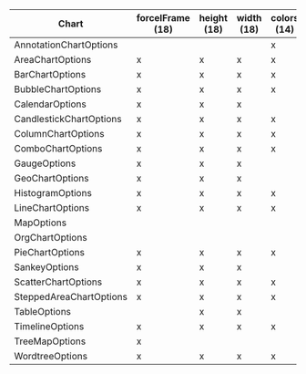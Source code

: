 | Chart | forceIFrame (18) | height (18) | width (18) | colors (14) | tooltip_trigger (13) | backgroundColor (13) | backgroundColor_stroke (12) | backgroundColor_strokeWidth (12) | backgroundColor_fill (12) | enableInteractivity (12) | fontSize (12) | fontName (12) | legend (12) | legend_textStyle (12) | title (12) | titleTextStyle (12) | tooltip (12) | tooltip_textStyle (12) | animation_duration (11) | animation_easing (11) | chartArea (11) | chartArea_backgroundColor (11) | chartArea_left (11) | chartArea_top (11) | chartArea_width (11) | chartArea_height (11) | legend_alignment (11) | legend_position (11) | series (10) | axisTitlesPosition (10) | vAxis_textStyle (10) | vAxis_textPosition (10) | vAxis_format (10) | vAxis_logScale (10) | hAxis_textPosition (10) | hAxis_textStyle (10) | hAxis_title (10) | hAxis_titleTextStyle (10) | vAxis_ticks (10) | vAxis_minorGridlines_count (10) | vAxis_minorGridlines_color (10) | vAxis_minorGridlines (10) | vAxis_gridlines_count (10) | vAxis_gridlines_color (10) | vAxis_gridlines (10) | vAxis_minValue (10) | hAxis_viewWindow (10) | hAxis_viewWindow_max (10) | hAxis_viewWindow_min (10) | vAxis_viewWindow_max (10) | vAxis_direction (10) | vAxis_viewWindow (10) | vAxis (10) | vAxis_viewWindowMode (10) | vAxis_maxValue (10) | vAxis_baseline (10) | vAxis_viewWindow_min (10) | titlePosition (10) | tooltip_showColorCode (10) | tooltip_isHtml (10) | vAxis_title (10) | theme (10) | vAxis_titleTextStyle (10) | vAxis_baselineColor (10) | animation_startup (10) | hAxis (10) | legend_maxLines (9) | reverseCategories (9) | hAxis_viewWindowMode (9) | hAxis_gridlines_units (9) | hAxis_ticks (9) | vAxis_minorGridlines_units (9) | hAxis_minorGridlines_units (9) | hAxis_minorGridlines_count (9) | hAxis_minorGridlines (9) | hAxis_gridlines_count (9) | hAxis_gridlines_color (9) | hAxis_gridlines (9) | hAxis_direction (9) | hAxis_minorGridlines_color (9) | vAxis_gridlines_units (9) | orientation (8) | hAxis_minValue (8) | hAxis_maxValue (8) | hAxis_logScale (8) | hAxis_format (8) | hAxis_baselineColor (8) | hAxis_baseline (8) | focusTarget (8) | selectionMode (7) | hAxis_minTextSpacing (7) | hAxis_maxTextLines (7) | hAxis_showTextEvery (7) | hAxis_maxAlternation (7) | hAxis_slantedTextAngle (7) | hAxis_slantedText (7) | hAxis_allowContainerBoundaryTextCufoff (7) | dataOpacity (7) | vAxes (7) | isStacked (6) | annotations_textStyle (6) | annotations_highContrast (6) | annotations_boxStyle (6) | aggregationTarget (6) | bar_groupWidth (5) | lineWidth (5) | explorer (4) | lineDashStyle (4) | pointSize (4) | trendlines_n_type (4) | trendlines_n_showR2 (4) | crosshair (4) | crosshair_color (4) | crosshair_focused (4) | crosshair_opacity (4) | crosshair_orientation (4) | crosshair_selected (4) | crosshair_trigger (4) | explorer_actions (4) | explorer_axis (4) | explorer_keepInBounds (4) | explorer_maxZoomIn (4) | explorer_maxZoomOut (4) | explorer_zoomDelta (4) | interpolateNulls (4) | trendlines_n_pointSize (4) | trendlines_n_opacity (4) | trendlines_n_lineWidth (4) | pointShape (4) | trendlines_n_labelInLegend (4) | trendlines_n_degree (4) | trendlines_n_color (4) | trendlines (4) | trendlines_n_visibleInLegend (4) | chart_subtitle (3) | allowHtml (3) | curveType (3) | colorAxis (3) | colorAxis_minValue (3) | colorAxis_maxValue (3) | colorAxis_values (3) | colorAxis_colors (3) | areaOpacity (3) | chart_title (3) | bars (2) | annotations_alwaysOutside (2) | min (2) | max (2) | candlestick_risingColor_strokeWidth (2) | sizeAxis (2) | sizeAxis_maxSize (2) | sizeAxis_maxValue (2) | sizeAxis_minSize (2) | sizeAxis_minValue (2) | candlestick_hollowIsRising (2) | candlestick_fallingColor_fill (2) | candlestick_fallingColor_stroke (2) | candlestick_fallingColor_strokeWidth (2) | candlestick_risingColor_fill (2) | candlestick_risingColor_stroke (2) | colorAxis_legend_numberFormat (1) | dateFormat (1) | displayAnnotations (1) | bubble (1) | bubble_opacity (1) | bubble_stroke (1) | bubble_textStyle (1) | displayAnnotationsFilter (1) | displayDateBarSeparator (1) | displayLegendValues (1) | numberFormats (1) | displayExactValues (1) | colorAxis_legend (1) | colorAxis_legend_position (1) | colorAxis_legend_textStyle (1) | scaleType (1) | thickness (1) | zoomEndTime (1) | scaleColumns (1) | scaleFormat (1) | hAxes (1) | sortBubblesBySize (1) | calendar_cellColor (1) | calendar_cellSize (1) | calendar_dayOfWeekLabel (1) | calendar_dayOfWeekRightSpace (1) | calendar_daysOfWeek (1) | calendar_focusedCellColor (1) | calendar_monthLabel (1) | calendar_monthOutlineColor (1) | calendar_underMonthSpace (1) | calendar_underYearSpace (1) | calendar_unusedMonthOutlineColor (1) | noDataPattern (1) | displayRangeSelector (1) | displayZoomButtons (1) | fill (1) | legendPosition (1) | zoomStartTime (1) | displayLegendDots (1) | annotationsWidth (1) | trendlines_n_pointsVisible (1) | allValuesSuffix (1) | pointsVisible (1) | seriesType (1) | greenColor (1) | greenFrom (1) | greenTo (1) | wordtree_wordRegex (1) | minorTicks (1) | redColor (1) | redFrom (1) | redTo (1) | yellowColor (1) | yellowFrom (1) | yellowTo (1) | datalessRegionColor (1) | defaultColor (1) | displayMode (1) | domain (1) | enableRegionInteractivity (1) | keepAspectRatio (1) | legend_numberFormat (1) | region (1) | magnifyingGlass (1) | magnifyingGlass_enable (1) | magnifyingGlass_zoomFactor (1) | markerOpacity (1) | resolution (1) | histogram_bucketSize (1) | histogram_hideBucketItems (1) | histogram_lastBucketPercentile (1) | enableScrollWheel (1) | icons (1) | lineColor (1) | maps_<mapTypeId> (1) | maps_<mapTypeId>_name (1) | maps_<mapTypeId>_styles (1) | mapType (1) | mapTypeIds (1) | showLine (1) | showTip (1) | useMapTypeControl (1) | wordtree_word (1) | allowCollapse (1) | color (1) | nodeClass (1) | selectedNodeClass (1) | selectionColor (1) | size (1) | is3D (1) | pieHole (1) | pieSliceBorderColor (1) | pieSliceText (1) | pieSliceTextStyle (1) | pieStartAngle (1) | pieResidueSliceColor (1) | pieResidueSliceLabel (1) | slices (1) | sliceVisibilityThreshold (1) | tooltip_text (1) | sankey_iterations (1) | sankey_link (1) | sankey_node (1) | connectSteps (1) | alternatingRowStyle (1) | cssClassNames (1) | firstRowNumber (1) | page (1) | pageSize (1) | rtlTable (1) | scrollLeftStartPosition (1) | showRowNumber (1) | sort (1) | sortAscending (1) | sortColumn (1) | startPage (1) | avoidOverlappingGridLines (1) | timeline_barLabelStyle (1) | timeline_colorByRowLabel (1) | timeline_groupByRowLabel (1) | timeline_rowLabelStyle (1) | timeline_showBarLabels (1) | timeline_showRowLabels (1) | timeline_singleColor (1) | fontColor (1) | fontFamily (1) | headerColor  (1) | headerHeight (1) | headerHighlightColor (1) | hintOpacity (1) | maxColor (1) | maxDepth (1) | maxHighlightColor (1) | maxPostDepth (1) | maxColorValue (1) | midColor (1) | midHighlightColor (1) | minColor (1) | minHighlightColor (1) | minColorValue (1) | noColor (1) | noHighlightColor (1) | showScale (1) | showTooltips (1) | textStyle (1) | useWeightedAverageForAggregation (1) | maxFontSize (1) | wordtree_format (1) | wordtree_sentenceRegex (1) | wordtree_type (1) | zoomLevel (1) | majorTicks (1)  |
| ----- | ----------- | ------ | ----- | ------ | --------------- | --------------- | ---------------------- | --------------------------- | -------------------- | ------------------- | -------- | -------- | ------ | ---------------- | ----- | -------------- | ------- | ----------------- | ------------------ | ---------------- | --------- | ------------------------- | -------------- | ------------- | --------------- | ---------------- | ---------------- | --------------- | ------ | ------------------ | --------------- | ------------------ | ------------ | -------------- | ------------------ | --------------- | ----------- | -------------------- | ----------- | -------------------------- | -------------------------- | -------------------- | --------------------- | --------------------- | --------------- | -------------- | ---------------- | -------------------- | -------------------- | -------------------- | --------------- | ---------------- | ----- | -------------------- | -------------- | -------------- | -------------------- | ------------- | --------------------- | -------------- | ----------- | ----- | -------------------- | ------------------- | ----------------- | ----- | --------------- | ----------------- | -------------------- | --------------------- | ----------- | -------------------------- | -------------------------- | -------------------------- | -------------------- | --------------------- | --------------------- | --------------- | --------------- | -------------------------- | --------------------- | ----------- | -------------- | -------------- | -------------- | ------------ | ------------------- | -------------- | ----------- | ------------- | -------------------- | ------------------ | ------------------- | -------------------- | ---------------------- | ----------------- | -------------------------------------- | ----------- | ----- | --------- | --------------------- | ------------------------ | -------------------- | ----------------- | -------------- | --------- | -------- | ------------- | --------- | ----------------- | ------------------- | --------- | --------------- | ----------------- | ----------------- | --------------------- | ------------------ | ----------------- | ---------------- | ------------- | --------------------- | ------------------ | ------------------- | ------------------ | ---------------- | ---------------------- | -------------------- | ---------------------- | ---------- | -------------------------- | ------------------- | ------------------ | ---------- | ---------------------------- | -------------- | --------- | --------- | --------- | ------------------ | ------------------ | ---------------- | ---------------- | ----------- | ----------- | ---- | ------------------------- | --- | --- | ----------------------------------- | -------- | ---------------- | ----------------- | ---------------- | ----------------- | -------------------------- | ----------------------------- | ------------------------------- | ------------------------------------ | ---------------------------- | ------------------------------ | ----------------------------- | ---------- | ------------------ | ------ | -------------- | ------------- | ---------------- | ------------------------ | ----------------------- | ------------------- | ------------- | ------------------ | ---------------- | ------------------------- | -------------------------- | --------- | --------- | ----------- | ------------ | ----------- | ----- | ----------------- | ------------------ | ----------------- | ----------------------- | ---------------------------- | ------------------- | ------------------------- | ------------------- | -------------------------- | ------------------------ | ----------------------- | -------------------------------- | ------------- | -------------------- | ------------------ | ---- | -------------- | ------------- | ----------------- | ---------------- | -------------------------- | --------------- | ------------- | ---------- | ---------- | --------- | ------- | ------------------ | ---------- | -------- | ------- | ----- | ----------- | ---------- | -------- | ------------------- | ------------ | ----------- | ------ | ------------------------- | --------------- | ------------------- | ------ | --------------- | ---------------------- | -------------------------- | ------------- | ---------- | -------------------- | ------------------------- | ------------------------------ | ----------------- | ----- | --------- | ---------------- | --------------------- | ----------------------- | ------- | ---------- | -------- | ------- | ----------------- | ------------- | ------------- | ----- | --------- | ----------------- | -------------- | ---- | ---- | ------- | ------------------- | ------------ | ----------------- | ------------- | -------------------- | -------------------- | ------ | ------------------------ | ------------ | ----------------- | ----------- | ----------- | ------------ | ------------------- | ------------- | -------------- | ---- | -------- | -------- | ----------------------- | ------------- | ---- | ------------- | ---------- | --------- | ------------------------- | ---------------------- | ------------------------ | ------------------------ | ---------------------- | ---------------------- | ---------------------- | -------------------- | --------- | ---------- | ------------ | ------------ | -------------------- | ----------- | -------- | -------- | ----------------- | ------------ | ------------- | -------- | ----------------- | -------- | ----------------- | ------------- | ------- | ---------------- | --------- | ------------ | --------- | -------------------------------- | ----------- | --------------- | ---------------------- | ------------- | --------- | ----------  |
| AnnotationChartOptions |  |  |  | x |  |  |  |  |  |  |  |  |  |  |  |  |  |  |  |  |  |  |  |  |  |  |  |  |  |  |  |  |  |  |  |  |  |  |  |  |  |  |  |  |  |  |  |  |  |  |  |  |  |  |  |  |  |  |  |  |  |  |  |  |  |  |  |  |  |  |  |  |  |  |  |  |  |  |  |  |  |  |  |  |  |  |  |  |  |  |  |  |  |  |  |  |  |  |  |  |  |  |  |  |  |  |  |  |  |  |  |  |  |  |  |  |  |  |  |  |  |  |  |  |  |  |  |  |  |  |  |  |  |  |  | x |  |  |  |  |  |  |  |  |  |  | x | x |  |  |  |  |  |  |  |  |  |  |  |  |  | x | x |  |  |  |  | x | x | x | x | x |  |  |  | x | x | x | x | x |  |  |  |  |  |  |  |  |  |  |  |  |  |  | x | x | x | x | x | x | x |  | x |  |  |  |  |  |  |  |  |  |  |  |  |  |  |  |  |  |  |  |  |  |  |  |  |  |  |  |  |  |  |  |  |  |  |  |  |  |  |  |  |  |  |  |  |  |  |  |  |  |  |  |  |  |  |  |  |  |  |  |  |  |  |  |  |  |  |  |  |  |  |  |  |  |  |  |  |  |  |  |  |  |  |  |  |  |  |  |  |  |  |  |  |  |  |  |  |  |  |  |  |  |  |  |  |  |  |  |  |  |   |
| AreaChartOptions | x | x | x | x | x | x | x | x | x | x | x | x | x | x | x | x | x | x | x | x | x | x | x | x | x | x | x | x | x | x | x | x | x | x | x | x | x | x | x | x | x | x | x | x | x | x | x | x | x | x | x | x | x | x | x | x | x | x | x | x | x | x | x | x | x | x | x | x | x | x | x | x | x | x | x | x | x | x | x | x | x | x | x | x | x | x | x | x | x | x | x | x | x | x | x | x | x | x | x | x | x | x | x | x |  | x | x | x | x |  |  | x | x | x | x | x | x | x | x | x | x | x | x | x | x |  |  |  | x |  |  |  |  |  |  |  |  |  |  |  |  |  | x |  |  |  |  |  |  |  |  |  |  |  |  |  |  |  |  |  |  |  |  |  |  |  |  |  |  |  |  |  |  |  |  |  |  |  |  |  |  |  |  |  |  |  |  |  |  |  |  |  |  |  |  |  |  |  |  |  |  |  |  |  |  |  |  |  |  |  |  |  |  |  |  |  |  |  |  |  |  |  |  |  |  |  |  |  |  |  |  |  |  |  |  |  |  |  |  |  |  |  |  |  |  |  |  |  |  |  |  |  |  |  |  |  |  |  |  |  |  |  |  |  |  |  |  |  |  |  |  |  |  |  |  |  |  |  |  |  |  |  |  |  |  |  |  |  |  |  |  |  |  |  |  |  |  |  |  |  |  |  |  |  |  |  |  |  |  |  |  |  |   |
| BarChartOptions | x | x | x | x | x | x | x | x | x | x | x | x | x | x | x | x | x | x | x | x | x | x | x | x | x | x | x | x | x | x | x | x | x | x | x | x | x | x | x | x | x | x | x | x | x | x | x | x | x | x | x | x | x | x | x | x | x | x | x | x | x | x | x | x | x | x |  | x | x | x | x | x | x | x | x | x | x | x | x | x | x | x | x | x | x | x | x | x | x |  |  |  |  |  |  |  |  | x |  | x | x | x | x |  | x |  |  |  |  | x | x |  |  |  |  |  |  |  |  |  |  |  |  |  |  | x | x | x |  | x | x | x | x | x | x |  |  |  |  |  |  |  |  | x | x | x |  |  |  |  |  |  |  |  |  |  |  |  |  |  |  |  |  |  |  |  |  |  |  |  |  |  |  |  |  |  |  |  |  |  | x |  |  |  |  |  |  |  |  |  |  |  |  |  |  |  |  |  |  |  |  |  |  |  |  |  |  |  |  |  |  |  |  |  |  |  |  |  |  |  |  |  |  |  |  |  |  |  |  |  |  |  |  |  |  |  |  |  |  |  |  |  |  |  |  |  |  |  |  |  |  |  |  |  |  |  |  |  |  |  |  |  |  |  |  |  |  |  |  |  |  |  |  |  |  |  |  |  |  |  |  |  |  |  |  |  |  |  |  |  |  |  |  |  |  |  |  |  |  |  |  |  |  |  |  |  |  |  |  |  |  |  |   |
| BubbleChartOptions | x | x | x | x | x | x | x | x | x | x | x | x | x | x | x | x | x | x | x | x | x | x | x | x | x | x | x | x | x | x | x | x | x | x | x | x | x | x | x | x | x | x | x | x | x | x | x | x | x | x | x | x | x | x | x | x | x | x |  | x | x | x | x | x | x | x | x |  | x | x | x | x | x | x | x | x | x | x | x | x | x |  | x | x | x | x | x | x |  | x |  |  |  |  |  |  |  |  |  |  |  |  |  |  |  |  | x |  |  |  |  |  |  |  |  |  |  |  | x | x | x | x | x | x |  |  |  |  |  |  |  |  |  |  |  |  |  | x | x | x | x | x |  |  |  |  |  |  |  | x | x | x | x | x |  |  |  |  |  |  | x |  |  | x | x | x | x |  |  |  |  |  | x | x | x |  |  |  |  |  |  | x |  |  |  |  |  |  |  |  |  |  |  |  |  |  |  |  |  |  |  |  |  |  |  |  |  |  |  |  |  |  |  |  |  |  |  |  |  |  |  |  |  |  |  |  |  |  |  |  |  |  |  |  |  |  |  |  |  |  |  |  |  |  |  |  |  |  |  |  |  |  |  |  |  |  |  |  |  |  |  |  |  |  |  |  |  |  |  |  |  |  |  |  |  |  |  |  |  |  |  |  |  |  |  |  |  |  |  |  |  |  |  |  |  |  |  |  |  |  |  |  |  |  |  |  |  |  |  |  |  |  |   |
| CalendarOptions | x | x | x |  |  |  |  |  |  |  |  |  |  |  |  |  |  |  |  |  |  |  |  |  |  |  |  |  |  |  |  |  |  |  |  |  |  |  |  |  |  |  |  |  |  |  |  |  |  |  |  |  |  |  |  |  |  |  |  |  |  |  |  |  |  |  |  |  |  |  |  |  |  |  |  |  |  |  |  |  |  |  |  |  |  |  |  |  |  |  |  |  |  |  |  |  |  |  |  |  |  |  |  |  |  |  |  |  |  |  |  |  |  |  |  |  |  |  |  |  |  |  |  |  |  |  |  |  |  |  |  |  |  |  |  |  |  | x | x | x | x | x |  |  |  |  |  |  |  |  |  |  |  |  |  |  |  |  |  |  |  |  |  |  |  |  |  |  |  |  |  |  |  |  |  |  |  |  |  |  |  |  | x | x | x | x | x | x | x | x | x | x | x | x |  |  |  |  |  |  |  |  |  |  |  |  |  |  |  |  |  |  |  |  |  |  |  |  |  |  |  |  |  |  |  |  |  |  |  |  |  |  |  |  |  |  |  |  |  |  |  |  |  |  |  |  |  |  |  |  |  |  |  |  |  |  |  |  |  |  |  |  |  |  |  |  |  |  |  |  |  |  |  |  |  |  |  |  |  |  |  |  |  |  |  |  |  |  |  |  |  |  |  |  |  |  |  |  |  |  |  |  |  |  |  |  |  |  |  |  |  |  |   |
| CandlestickChartOptions | x | x | x | x | x | x | x | x | x | x | x | x | x | x | x | x | x | x | x | x | x | x | x | x | x | x | x | x | x | x | x | x | x | x | x | x | x | x | x | x | x | x | x | x | x | x | x | x | x | x | x | x | x | x | x | x | x | x | x | x | x | x | x | x | x | x | x | x | x | x | x | x | x | x | x | x | x | x | x | x | x | x | x | x | x | x | x | x | x | x | x | x | x | x | x | x | x |  | x |  |  |  |  | x | x |  |  |  |  |  |  |  |  |  |  |  |  |  |  |  |  |  |  |  |  |  |  |  |  |  |  |  |  |  |  |  |  |  |  |  |  |  |  |  |  |  |  |  | x |  |  |  |  |  | x | x | x | x | x | x |  |  |  |  |  |  |  |  |  |  |  |  |  |  |  |  |  |  |  |  |  |  |  |  |  |  |  |  |  |  |  |  |  |  |  |  |  |  |  |  |  |  |  |  |  |  |  |  |  |  |  |  |  |  |  |  |  |  |  |  |  |  |  |  |  |  |  |  |  |  |  |  |  |  |  |  |  |  |  |  |  |  |  |  |  |  |  |  |  |  |  |  |  |  |  |  |  |  |  |  |  |  |  |  |  |  |  |  |  |  |  |  |  |  |  |  |  |  |  |  |  |  |  |  |  |  |  |  |  |  |  |  |  |  |  |  |  |  |  |  |  |  |  |  |  |  |  |  |  |  |  |  |   |
| ColumnChartOptions | x | x | x | x | x | x | x | x | x | x | x | x | x | x | x | x | x | x | x | x | x | x | x | x | x | x | x | x | x | x | x | x | x | x | x | x | x | x | x | x | x | x | x | x | x | x | x | x | x | x | x | x | x | x | x | x | x | x | x | x | x | x | x | x | x | x |  | x | x | x | x | x | x | x | x | x | x | x | x | x | x | x | x | x | x | x | x | x | x |  | x | x | x | x | x | x | x | x | x | x | x | x | x |  | x |  |  |  |  | x | x |  |  |  |  |  |  |  |  |  |  |  |  |  |  | x | x | x |  | x | x | x | x | x | x |  |  |  |  |  |  |  |  | x | x | x |  |  |  |  |  |  |  |  |  |  |  |  |  |  |  |  |  |  |  |  |  |  |  |  |  |  |  |  |  |  |  |  |  |  |  |  |  |  |  |  |  |  |  |  |  |  |  |  |  |  |  |  |  |  |  | x |  |  |  |  |  |  |  |  |  |  |  |  |  |  |  |  |  |  |  |  |  |  |  |  |  |  |  |  |  |  |  |  |  |  |  |  |  |  |  |  |  |  |  |  |  |  |  |  |  |  |  |  |  |  |  |  |  |  |  |  |  |  |  |  |  |  |  |  |  |  |  |  |  |  |  |  |  |  |  |  |  |  |  |  |  |  |  |  |  |  |  |  |  |  |  |  |  |  |  |  |  |  |  |  |  |  |  |  |  |  |   |
| ComboChartOptions | x | x | x | x | x | x | x | x | x | x | x | x | x | x | x | x | x | x | x | x | x | x | x | x | x | x | x | x | x | x | x | x | x | x | x | x | x | x | x | x | x | x | x | x | x | x | x | x | x | x | x | x | x | x | x | x | x | x | x | x | x | x | x | x | x | x | x | x | x | x | x | x | x | x | x | x | x | x | x | x | x | x | x | x | x | x | x | x | x | x | x | x | x | x | x | x | x | x | x | x | x | x | x | x | x | x |  | x | x |  |  | x | x | x | x | x | x | x |  |  |  |  |  |  | x |  |  |  | x |  |  |  |  |  |  |  | x |  |  |  |  |  | x |  |  |  |  |  | x |  |  |  |  |  | x | x | x | x | x | x |  |  |  |  |  |  |  |  |  |  |  |  |  |  |  |  |  |  |  |  |  |  |  |  |  |  |  |  |  |  |  |  |  |  |  |  |  |  |  |  |  |  |  | x | x |  |  |  |  |  |  |  |  |  |  |  |  |  |  |  |  |  |  |  |  |  |  |  |  |  |  |  |  |  |  |  |  |  |  |  |  |  |  |  |  |  |  |  |  |  |  |  |  |  |  |  |  |  |  |  |  |  |  |  |  |  |  |  |  |  |  |  |  |  |  |  |  |  |  |  |  |  |  |  |  |  |  |  |  |  |  |  |  |  |  |  |  |  |  |  |  |  |  |  |  |  |  |  |  |  |  |  |   |
| GaugeOptions | x | x | x |  |  |  |  |  |  |  |  |  |  |  |  |  |  |  | x | x |  |  |  |  |  |  |  |  |  |  |  |  |  |  |  |  |  |  |  |  |  |  |  |  |  |  |  |  |  |  |  |  |  |  |  |  |  |  |  |  |  |  |  |  |  |  |  |  |  |  |  |  |  |  |  |  |  |  |  |  |  |  |  |  |  |  |  |  |  |  |  |  |  |  |  |  |  |  |  |  |  |  |  |  |  |  |  |  |  |  |  |  |  |  |  |  |  |  |  |  |  |  |  |  |  |  |  |  |  |  |  |  |  |  |  |  |  |  |  |  |  |  |  |  |  |  | x | x |  |  |  |  |  |  |  |  |  |  |  |  |  |  |  |  |  |  |  |  |  |  |  |  |  |  |  |  |  |  |  |  |  |  |  |  |  |  |  |  |  |  |  |  |  |  |  |  |  |  |  |  |  |  |  |  |  | x | x | x |  | x | x | x | x | x | x | x |  |  |  |  |  |  |  |  |  |  |  |  |  |  |  |  |  |  |  |  |  |  |  |  |  |  |  |  |  |  |  |  |  |  |  |  |  |  |  |  |  |  |  |  |  |  |  |  |  |  |  |  |  |  |  |  |  |  |  |  |  |  |  |  |  |  |  |  |  |  |  |  |  |  |  |  |  |  |  |  |  |  |  |  |  |  |  |  |  |  |  |  |  |  |  |  | x  |
| GeoChartOptions | x | x | x |  | x | x | x | x | x |  |  |  | x | x |  |  | x | x |  |  |  |  |  |  |  |  |  |  |  |  |  |  |  |  |  |  |  |  |  |  |  |  |  |  |  |  |  |  |  |  |  |  |  |  |  |  |  |  |  |  |  |  |  |  |  |  |  |  |  |  |  |  |  |  |  |  |  |  |  |  |  |  |  |  |  |  |  |  |  |  |  |  |  |  |  |  |  |  |  |  |  |  |  |  |  |  |  |  |  |  |  |  |  |  |  |  |  |  |  |  |  |  |  |  |  |  |  |  |  |  |  |  |  |  |  |  |  | x | x | x | x | x |  |  |  |  |  |  |  | x | x | x | x | x |  |  |  |  |  |  |  |  |  |  |  |  |  |  |  |  |  |  |  |  |  |  |  |  |  |  |  |  |  |  |  |  |  |  |  |  |  |  |  |  |  |  |  |  |  |  |  |  |  |  |  |  |  |  |  |  |  |  |  |  |  |  | x | x | x | x | x | x | x | x | x | x | x | x | x |  |  |  |  |  |  |  |  |  |  |  |  |  |  |  |  |  |  |  |  |  |  |  |  |  |  |  |  |  |  |  |  |  |  |  |  |  |  |  |  |  |  |  |  |  |  |  |  |  |  |  |  |  |  |  |  |  |  |  |  |  |  |  |  |  |  |  |  |  |  |  |  |  |  |  |  |  |  |  |  |  |  |  |   |
| HistogramOptions | x | x | x | x | x | x | x | x | x | x | x | x | x | x | x | x | x | x | x | x | x | x | x | x | x | x | x | x | x | x | x | x | x | x | x | x | x | x | x | x | x | x | x | x | x | x | x | x | x | x | x | x | x | x | x | x | x | x | x | x | x | x | x | x | x | x | x | x | x | x |  | x | x | x | x | x | x | x |  | x | x | x |  |  |  |  |  |  | x |  | x | x | x | x | x | x | x | x | x | x |  |  |  |  | x |  |  |  |  |  |  |  |  |  |  |  |  |  |  |  |  |  |  |  | x |  |  |  |  |  |  |  |  |  |  |  |  |  |  |  |  |  |  |  |  |  |  |  |  |  |  |  |  |  |  |  |  |  |  |  |  |  |  |  |  |  |  |  |  |  |  |  |  |  |  |  |  |  |  |  |  |  |  |  |  |  |  |  |  |  |  |  |  |  |  |  |  |  |  |  |  |  |  |  |  |  |  |  |  |  |  |  |  |  |  |  |  |  |  |  |  |  |  |  |  |  |  |  |  | x | x | x |  |  |  |  |  |  |  |  |  |  |  |  |  |  |  |  |  |  |  |  |  |  |  |  |  |  |  |  |  |  |  |  |  |  |  |  |  |  |  |  |  |  |  |  |  |  |  |  |  |  |  |  |  |  |  |  |  |  |  |  |  |  |  |  |  |  |  |  |  |  |  |  |  |  |  |  |  |  |  |  |   |
| LineChartOptions | x | x | x | x | x | x | x | x | x | x | x | x | x | x | x | x | x | x | x | x | x | x | x | x | x | x | x | x | x | x | x | x | x | x | x | x | x | x | x | x | x | x | x | x | x | x | x | x | x | x | x | x | x | x | x | x | x | x | x | x | x | x | x | x | x | x | x | x | x | x | x | x | x | x | x | x | x | x | x | x | x | x | x | x | x | x | x | x | x | x | x | x | x | x | x | x | x | x | x |  | x | x | x | x |  | x | x | x | x | x | x | x | x | x | x | x | x | x | x | x | x | x | x | x | x | x | x | x | x | x | x | x | x | x |  |  | x |  |  |  |  |  |  |  |  |  |  |  |  |  |  |  |  |  |  |  |  |  |  |  |  |  |  |  |  |  |  |  |  |  |  |  |  |  |  |  |  |  |  |  |  |  |  |  |  |  |  |  |  |  |  |  |  |  |  |  |  |  |  |  |  |  |  |  |  |  |  |  |  |  |  |  |  |  |  |  |  |  |  |  |  |  |  |  |  |  |  |  |  |  |  |  |  |  |  |  |  |  |  |  |  |  |  |  |  |  |  |  |  |  |  |  |  |  |  |  |  |  |  |  |  |  |  |  |  |  |  |  |  |  |  |  |  |  |  |  |  |  |  |  |  |  |  |  |  |  |  |  |  |  |  |  |  |  |  |  |  |  |  |  |  |  |  |  |  |  |  |  |  |  |  |  |   |
| MapOptions |  |  |  |  |  |  |  |  |  |  |  |  |  |  |  |  |  |  |  |  |  |  |  |  |  |  |  |  |  |  |  |  |  |  |  |  |  |  |  |  |  |  |  |  |  |  |  |  |  |  |  |  |  |  |  |  |  |  |  |  |  |  |  |  |  |  |  |  |  |  |  |  |  |  |  |  |  |  |  |  |  |  |  |  |  |  |  |  |  |  |  |  |  |  |  |  |  |  |  |  |  |  |  |  |  | x |  |  |  |  |  |  |  |  |  |  |  |  |  |  |  |  |  |  |  |  |  |  |  |  |  |  |  |  |  |  |  |  |  |  |  |  |  |  |  |  |  |  |  |  |  |  |  |  |  |  |  |  |  |  |  |  |  |  |  |  |  |  |  |  |  |  |  |  |  |  |  |  |  |  |  |  |  |  |  |  |  |  |  |  |  |  |  |  |  |  |  |  |  |  |  |  |  |  |  |  |  |  |  |  |  |  |  |  |  |  |  |  |  |  |  |  |  |  |  |  |  |  |  |  |  |  | x | x | x | x | x | x | x | x | x | x | x |  |  |  |  |  |  |  |  |  |  |  |  |  |  |  |  |  |  |  |  |  |  |  |  |  |  |  |  |  |  |  |  |  |  |  |  |  |  |  |  |  |  |  |  |  |  |  |  |  |  |  |  |  |  |  |  |  |  |  |  |  |  |  |  |  |  |  |  | x |   |
| OrgChartOptions |  |  |  |  |  |  |  |  |  |  |  |  |  |  |  |  |  |  |  |  |  |  |  |  |  |  |  |  |  |  |  |  |  |  |  |  |  |  |  |  |  |  |  |  |  |  |  |  |  |  |  |  |  |  |  |  |  |  |  |  |  |  |  |  |  |  |  |  |  |  |  |  |  |  |  |  |  |  |  |  |  |  |  |  |  |  |  |  |  |  |  |  |  |  |  |  |  |  |  |  |  |  |  |  |  |  |  |  |  |  |  |  |  |  |  |  |  |  |  |  |  |  |  |  |  |  |  |  |  |  |  |  |  |  |  | x |  |  |  |  |  |  |  |  |  |  |  |  |  |  |  |  |  |  |  |  |  |  |  |  |  |  |  |  |  |  |  |  |  |  |  |  |  |  |  |  |  |  |  |  |  |  |  |  |  |  |  |  |  |  |  |  |  |  |  |  |  |  |  |  |  |  |  |  |  |  |  |  |  |  |  |  |  |  |  |  |  |  |  |  |  |  |  |  |  |  |  |  |  |  |  |  |  |  |  |  |  |  |  |  |  |  |  |  | x | x | x | x | x | x |  |  |  |  |  |  |  |  |  |  |  |  |  |  |  |  |  |  |  |  |  |  |  |  |  |  |  |  |  |  |  |  |  |  |  |  |  |  |  |  |  |  |  |  |  |  |  |  |  |  |  |  |  |  |  |  |  |  |  |  |  |  |   |
| PieChartOptions | x | x | x | x | x | x | x | x | x | x | x | x | x | x | x | x | x | x |  |  | x | x | x | x | x | x | x | x |  |  |  |  |  |  |  |  |  |  |  |  |  |  |  |  |  |  |  |  |  |  |  |  |  |  |  |  |  |  | x | x |  |  |  |  |  |  | x | x |  |  |  |  |  |  |  |  |  |  |  |  |  |  |  |  |  |  |  |  |  |  |  |  |  |  |  |  |  |  |  |  |  |  |  |  |  |  |  |  |  |  |  |  |  |  |  |  |  |  |  |  |  |  |  |  |  |  |  |  |  |  |  |  |  |  |  |  |  |  |  |  |  |  |  |  |  |  |  |  |  |  |  |  |  |  |  |  |  |  |  |  |  |  |  |  |  |  |  |  |  |  |  |  |  |  |  |  |  |  |  |  |  |  |  |  |  |  |  |  |  |  |  |  |  |  |  |  |  |  |  |  |  |  |  |  |  |  |  |  |  |  |  |  |  |  |  |  |  |  |  |  |  |  |  |  |  |  |  |  |  |  |  |  |  |  |  |  |  |  |  |  |  |  |  |  |  |  |  |  |  |  | x | x | x | x | x | x | x | x | x | x | x |  |  |  |  |  |  |  |  |  |  |  |  |  |  |  |  |  |  |  |  |  |  |  |  |  |  |  |  |  |  |  |  |  |  |  |  |  |  |  |  |  |  |  |  |  |  |  |  |  |  |  |   |
| SankeyOptions | x | x | x |  |  |  |  |  |  |  |  |  |  |  |  |  |  |  |  |  |  |  |  |  |  |  |  |  |  |  |  |  |  |  |  |  |  |  |  |  |  |  |  |  |  |  |  |  |  |  |  |  |  |  |  |  |  |  |  |  |  |  |  |  |  |  |  |  |  |  |  |  |  |  |  |  |  |  |  |  |  |  |  |  |  |  |  |  |  |  |  |  |  |  |  |  |  |  |  |  |  |  |  |  |  |  |  |  |  |  |  |  |  |  |  |  |  |  |  |  |  |  |  |  |  |  |  |  |  |  |  |  |  |  |  |  |  |  |  |  |  |  |  |  |  |  |  |  |  |  |  |  |  |  |  |  |  |  |  |  |  |  |  |  |  |  |  |  |  |  |  |  |  |  |  |  |  |  |  |  |  |  |  |  |  |  |  |  |  |  |  |  |  |  |  |  |  |  |  |  |  |  |  |  |  |  |  |  |  |  |  |  |  |  |  |  |  |  |  |  |  |  |  |  |  |  |  |  |  |  |  |  |  |  |  |  |  |  |  |  |  |  |  |  |  |  |  |  |  |  |  |  |  |  |  |  |  |  |  |  |  | x | x | x |  |  |  |  |  |  |  |  |  |  |  |  |  |  |  |  |  |  |  |  |  |  |  |  |  |  |  |  |  |  |  |  |  |  |  |  |  |  |  |  |  |  |  |  |  |  |  |  |   |
| ScatterChartOptions | x | x | x | x | x | x | x | x | x | x | x | x | x | x | x | x | x | x | x | x | x | x | x | x | x | x | x | x | x | x | x | x | x | x | x | x | x | x | x | x | x | x | x | x | x | x | x | x | x | x | x | x | x | x | x | x | x | x | x | x | x | x | x | x | x | x | x |  | x | x | x | x | x | x | x | x | x | x | x | x | x | x | x | x | x | x | x | x |  | x |  |  |  |  |  |  |  | x |  |  | x | x | x | x |  | x | x |  | x | x | x | x | x | x | x | x | x | x | x | x | x | x | x | x |  | x | x | x | x | x | x | x | x | x | x |  | x |  |  |  |  |  |  | x |  |  |  |  |  |  |  |  |  |  |  |  |  |  |  |  |  |  |  |  |  |  |  |  |  |  |  |  |  |  |  |  |  |  |  |  |  |  |  |  |  |  |  |  |  |  |  |  |  |  |  |  |  |  |  |  |  |  |  |  |  |  |  |  |  |  |  |  |  |  |  |  |  |  |  |  |  |  |  |  |  |  |  |  |  |  |  |  |  |  |  |  |  |  |  |  |  |  |  |  |  |  |  |  |  |  |  |  |  |  |  |  |  |  |  |  |  |  |  |  |  |  |  |  |  |  |  |  |  |  |  |  |  |  |  |  |  |  |  |  |  |  |  |  |  |  |  |  |  |  |  |  |  |  |  |  |  |  |  |  |  |  |  |  |  |  |  |  |   |
| SteppedAreaChartOptions | x | x | x | x | x | x | x | x | x | x | x | x | x | x | x | x | x | x | x | x | x | x | x | x | x | x | x | x | x | x | x | x | x | x | x | x | x | x | x | x | x | x | x | x | x | x | x | x | x | x | x | x | x | x | x | x | x | x | x |  | x | x | x | x | x | x | x | x |  |  | x |  |  |  |  |  |  |  | x |  |  |  |  |  |  |  |  |  | x | x | x | x | x | x | x | x | x |  | x | x |  |  |  | x |  |  |  | x |  |  |  |  |  |  |  |  |  |  |  |  |  |  |  |  |  |  |  |  |  |  |  |  |  |  |  |  |  |  |  |  |  |  | x |  |  |  |  |  |  |  |  |  |  |  |  |  |  |  |  |  |  |  |  |  |  |  |  |  |  |  |  |  |  |  |  |  |  |  |  |  |  |  |  |  |  |  |  |  |  |  |  |  |  |  |  |  |  |  |  |  |  |  |  |  |  |  |  |  |  |  |  |  |  |  |  |  |  |  |  |  |  |  |  |  |  |  |  |  |  |  |  |  |  |  |  |  |  |  |  |  |  |  |  |  |  |  |  |  |  |  |  |  |  |  |  |  |  |  |  |  |  |  |  |  | x |  |  |  |  |  |  |  |  |  |  |  |  |  |  |  |  |  |  |  |  |  |  |  |  |  |  |  |  |  |  |  |  |  |  |  |  |  |  |  |  |  |  |  |  |  |  |  |   |
| TableOptions |  | x | x |  |  |  |  |  |  |  |  |  |  |  |  |  |  |  |  |  |  |  |  |  |  |  |  |  |  |  |  |  |  |  |  |  |  |  |  |  |  |  |  |  |  |  |  |  |  |  |  |  |  |  |  |  |  |  |  |  |  |  |  |  |  |  |  |  |  |  |  |  |  |  |  |  |  |  |  |  |  |  |  |  |  |  |  |  |  |  |  |  |  |  |  |  |  |  |  |  |  |  |  |  |  |  |  |  |  |  |  |  |  |  |  |  |  |  |  |  |  |  |  |  |  |  |  |  |  |  |  |  |  |  |  | x |  |  |  |  |  |  |  |  |  |  |  |  |  |  |  |  |  |  |  |  |  |  |  |  |  |  |  |  |  |  |  |  |  |  |  |  |  |  |  |  |  |  |  |  |  |  |  |  |  |  |  |  |  |  |  |  |  |  |  |  |  |  |  |  |  |  |  |  |  |  |  |  |  |  |  |  |  |  |  |  |  |  |  |  |  |  |  |  |  |  |  |  |  |  |  |  |  |  |  |  |  |  |  |  |  |  |  |  |  |  |  |  |  |  |  |  |  |  |  |  |  |  |  |  |  |  |  |  |  | x | x | x | x | x | x | x | x | x | x | x | x |  |  |  |  |  |  |  |  |  |  |  |  |  |  |  |  |  |  |  |  |  |  |  |  |  |  |  |  |  |  |  |  |  |  |  |   |
| TimelineOptions | x | x | x | x | x | x |  |  |  | x |  |  |  |  |  |  |  |  |  |  |  |  |  |  |  |  |  |  |  |  |  |  |  |  |  |  |  |  |  |  |  |  |  |  |  |  |  |  |  |  |  |  |  |  |  |  |  |  |  |  |  |  |  |  |  |  |  |  |  |  |  |  |  |  |  |  |  |  |  |  |  |  |  |  |  |  |  |  |  |  |  |  |  |  |  |  |  |  |  |  |  |  |  |  |  |  |  |  |  |  |  |  |  |  |  |  |  |  |  |  |  |  |  |  |  |  |  |  |  |  |  |  |  |  |  |  |  |  |  |  |  |  |  |  |  |  |  |  |  |  |  |  |  |  |  |  |  |  |  |  |  |  |  |  |  |  |  |  |  |  |  |  |  |  |  |  |  |  |  |  |  |  |  |  |  |  |  |  |  |  |  |  |  |  |  |  |  |  |  |  |  |  |  |  |  |  |  |  |  |  |  |  |  |  |  |  |  |  |  |  |  |  |  |  |  |  |  |  |  |  |  |  |  |  |  |  |  |  |  |  |  |  |  |  |  |  |  |  |  |  |  |  |  |  |  |  |  |  |  |  |  |  |  |  |  |  |  |  |  |  |  |  |  |  |  |  |  | x | x | x | x | x | x | x | x |  |  |  |  |  |  |  |  |  |  |  |  |  |  |  |  |  |  |  |  |  |  |  |  |  |  |  |   |
| TreeMapOptions | x |  |  |  |  |  |  |  |  |  | x |  |  |  | x | x |  |  |  |  |  |  |  |  |  |  |  |  |  |  |  |  |  |  |  |  |  |  |  |  |  |  |  |  |  |  |  |  |  |  |  |  |  |  |  |  |  |  |  |  |  |  |  |  |  |  |  |  |  |  |  |  |  |  |  |  |  |  |  |  |  |  |  |  |  |  |  |  |  |  |  |  |  |  |  |  |  |  |  |  |  |  |  |  |  |  |  |  |  |  |  |  |  |  |  |  |  |  |  |  |  |  |  |  |  |  |  |  |  |  |  |  |  |  |  |  |  |  |  |  |  |  |  |  |  |  |  |  |  |  |  |  |  |  |  |  |  |  |  |  |  |  |  |  |  |  |  |  |  |  |  |  |  |  |  |  |  |  |  |  |  |  |  |  |  |  |  |  |  |  |  |  |  |  |  |  |  |  |  |  |  |  |  |  |  |  |  |  |  |  |  |  |  |  |  |  |  |  |  |  |  |  |  |  |  |  |  |  |  |  |  |  |  |  |  |  |  |  |  |  |  |  |  |  |  |  |  |  |  |  |  |  |  |  |  |  |  |  |  |  |  |  |  |  |  |  |  |  |  |  |  |  |  |  |  |  |  |  |  |  |  |  |  |  |  | x | x | x | x | x | x | x | x | x | x | x | x | x | x | x | x | x | x | x | x | x | x |  |  |  |  |  |   |
| WordtreeOptions | x | x | x | x |  |  |  |  |  |  |  | x |  |  |  |  |  |  |  |  |  |  |  |  |  |  |  |  |  |  |  |  |  |  |  |  |  |  |  |  |  |  |  |  |  |  |  |  |  |  |  |  |  |  |  |  |  |  |  |  |  |  |  |  |  |  |  |  |  |  |  |  |  |  |  |  |  |  |  |  |  |  |  |  |  |  |  |  |  |  |  |  |  |  |  |  |  |  |  |  |  |  |  |  |  |  |  |  |  |  |  |  |  |  |  |  |  |  |  |  |  |  |  |  |  |  |  |  |  |  |  |  |  |  |  |  |  |  |  |  |  |  |  |  |  |  |  |  |  |  |  |  |  |  |  |  |  |  |  |  |  |  |  |  |  |  |  |  |  |  |  |  |  |  |  |  |  |  |  |  |  |  |  |  |  |  |  |  |  |  |  |  |  |  |  |  |  |  |  |  |  |  |  |  |  |  |  |  | x |  |  |  |  |  |  |  |  |  |  |  |  |  |  |  |  |  |  |  |  |  |  |  |  |  |  |  |  |  |  |  |  |  |  | x |  |  |  |  |  |  |  |  |  |  |  |  |  |  |  |  |  |  |  |  |  |  |  |  |  |  |  |  |  |  |  |  |  |  |  |  |  |  |  |  |  |  |  |  |  |  |  |  |  |  |  |  |  |  |  |  |  |  |  |  |  |  |  | x | x | x | x |  |   |
